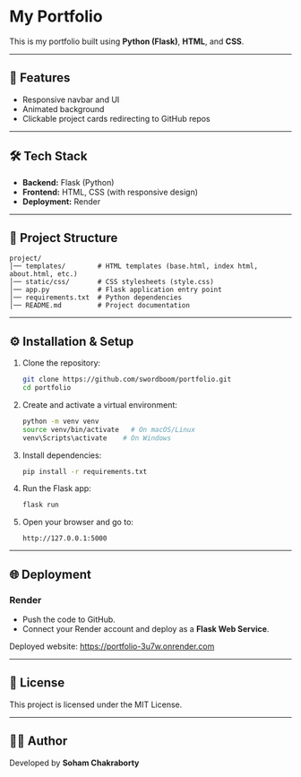 # My Portfolio

This is my portfolio built using **Python (Flask)**, **HTML**, and **CSS**.  

---

## 🚀 Features
- Responsive navbar and UI
- Animated background
- Clickable project cards redirecting to GitHub repos

---

## 🛠️ Tech Stack
- **Backend:** Flask (Python)
- **Frontend:** HTML, CSS (with responsive design)
- **Deployment:** Render

---

## 📂 Project Structure
```
project/
│── templates/        # HTML templates (base.html, index html, about.html, etc.)
│── static/css/       # CSS stylesheets (style.css)
│── app.py            # Flask application entry point
│── requirements.txt  # Python dependencies
│── README.md         # Project documentation
```

---

## ⚙️ Installation & Setup

1. Clone the repository:
   ```bash
   git clone https://github.com/swordboom/portfolio.git
   cd portfolio
   ```

2. Create and activate a virtual environment:
   ```bash
   python -m venv venv
   source venv/bin/activate   # On macOS/Linux
   venv\Scripts\activate    # On Windows
   ```

3. Install dependencies:
   ```bash
   pip install -r requirements.txt
   ```

4. Run the Flask app:
   ```bash
   flask run
   ```

5. Open your browser and go to:
   ```
   http://127.0.0.1:5000
   ```

---

## 🌐 Deployment

### Render
- Push the code to GitHub.
- Connect your Render account and deploy as a **Flask Web Service**.

Deployed website: https://portfolio-3u7w.onrender.com

---

## 📜 License
This project is licensed under the MIT License.

---

## 👨‍💻 Author
Developed by **Soham Chakraborty**
